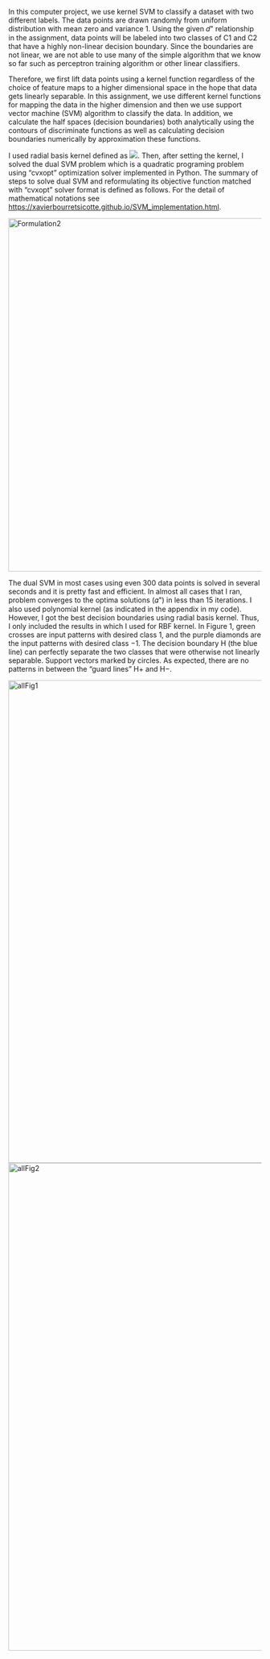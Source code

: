 
In this computer project, we use kernel SVM to classify a dataset with two different labels. The data points are drawn randomly from uniform distribution with mean zero and variance 1. Using the given 𝑑" relationship in the assignment, data points will be labeled into two classes of C1 and C2 that have a highly non-linear decision boundary. Since the boundaries are not linear, we are not able to use many of the simple algorithm that we know so far such as perceptron training algorithm or other linear classifiers.

Therefore, we first lift data points using a kernel function regardless of the choice of feature maps to a higher dimensional space in the hope that data gets linearly separable. In this assignment, we use different kernel functions for mapping the data in the higher dimension and then we use support vector machine (SVM) algorithm to classify the data. In addition, we calculate the half spaces (decision boundaries) both analytically using the contours of discriminate functions as well as calculating decision boundaries numerically by approximation these functions.

I used radial basis kernel defined as <img src="https://render.githubusercontent.com/render/math?math=e^\frac{||X_i - x_j||}{1}">. Then, after setting the kernel, I solved the dual SVM problem which is a quadratic programing problem using “cvxopt” optimization solver implemented in Python. The summary of steps to solve dual SVM and reformulating its objective function matched with “cvxopt” solver format is defined as follows. For the detail of mathematical notations see <https://xavierbourretsicotte.github.io/SVM_implementation.html>.

<img width="702" alt="Formulation2" src="https://user-images.githubusercontent.com/43753085/104140975-f74b7d80-5379-11eb-81ba-669e413a4c01.png">

The dual SVM in most cases using even 300 data points is solved in several seconds and it is pretty fast and efficient. In almost all cases that I ran, problem converges to the optima solutions (𝛼") in less than 15 iterations. I also used polynomial kernel (as indicated in the appendix in my code). However, I got the best decision boundaries using radial basis kernel. Thus, I only included the results in which I used for RBF kernel. In Figure 1, green crosses are input patterns with desired class 1, and the purple diamonds are the input patterns with desired class −1. The decision boundary H (the blue line) can perfectly separate the two classes that were otherwise not linearly separable. Support vectors marked by circles. As expected, there are no patterns in
between the “guard lines” H+ and H−.

<img width="959" alt="allFig1" src="https://user-images.githubusercontent.com/43753085/104141034-3679ce80-537a-11eb-965f-de6ce1510e09.png">

<img width="969" alt="allFig2" src="https://user-images.githubusercontent.com/43753085/104141063-5dd09b80-537a-11eb-884c-faf63dc905ec.png">
